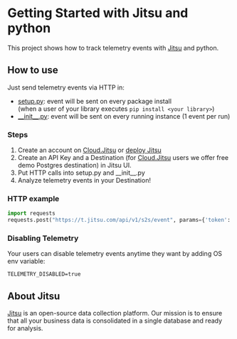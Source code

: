 # Getting Started with Jitsu and python

This project shows how to track telemetry events with [Jitsu](https://jitsu) and python.

## How to use

Just send telemetry events via HTTP in:
- [setup.py](https://github.com/jitsucom/jitsu-python-example/blob/main/setup.py#L48): event will be sent on every package install<br /> (when a user of your library executes `pip install <your library>`)
- [\_\_init\_\_.py](https://github.com/jitsucom/jitsu-python-example/blob/main/jitsu_python_example/__init__.py#L10): event will be sent on every running instance (1 event per run)

### Steps

1. Create an account on [Cloud.Jitsu](https://cloud.jitsu.com) or [deploy Jitsu](https://jitsu.com/docs/deployment)
2. Create an API Key and a Destination (for [Cloud.Jitsu](https://cloud.jitsu.com) users we offer free demo Postgres destination) in Jitsu UI.
3. Put HTTP calls into setup.py and \_\_init\_\_.py
4. Analyze telemetry events in your Destination!

### HTTP example
```python
import requests
requests.post("https://t.jitsu.com/api/v1/s2s/event", params={'token': <YOUR_SERVER_API_KEY>}, json=payload, timeout=2)
```

### Disabling Telemetry
Your users can disable telemetry events anytime they want by adding OS env variable:

`TELEMETRY_DISABLED=true`

## About Jitsu

[Jitsu](https://jitsu.com) is an open-source data collection platform. Our mission is to ensure that all your business data is consolidated in a
single database and ready for analysis.
